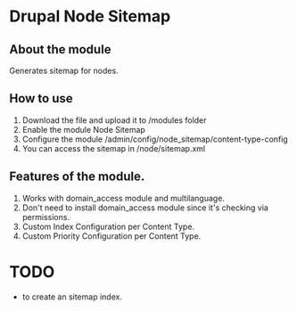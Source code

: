 # Drupal Node Sitemap 

## About the module
Generates sitemap for nodes.

## How to use
1. Download the file and upload it to /modules folder
2. Enable the module Node Sitemap
3. Configure the module /admin/config/node_sitemap/content-type-config
4. You can access the sitemap in /node/sitemap.xml


## Features of the module.
1. Works with domain_access module and multilanguage.
2. Don't need to install domain_access module since it's checking via permissions.
4. Custom Index Configuration per Content Type. 
3. Custom Priority Configuration per Content Type.


# TODO
- to create an sitemap index.
